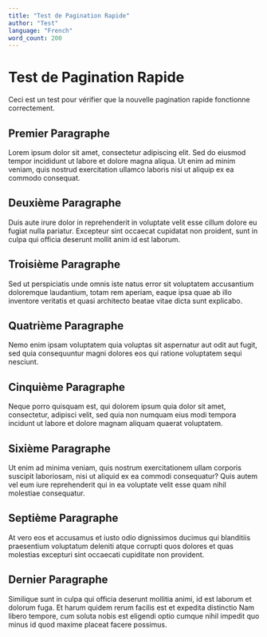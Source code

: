 ```yaml
---
title: "Test de Pagination Rapide"
author: "Test"
language: "French"
word_count: 200
---
```


# Test de Pagination Rapide

Ceci est un test pour vérifier que la nouvelle pagination rapide fonctionne correctement.

## Premier Paragraphe

Lorem ipsum dolor sit amet, consectetur adipiscing elit. Sed do eiusmod tempor incididunt ut labore et dolore magna aliqua. Ut enim ad minim veniam, quis nostrud exercitation ullamco laboris nisi ut aliquip ex ea commodo consequat.

## Deuxième Paragraphe

Duis aute irure dolor in reprehenderit in voluptate velit esse cillum dolore eu fugiat nulla pariatur. Excepteur sint occaecat cupidatat non proident, sunt in culpa qui officia deserunt mollit anim id est laborum.

## Troisième Paragraphe

Sed ut perspiciatis unde omnis iste natus error sit voluptatem accusantium doloremque laudantium, totam rem aperiam, eaque ipsa quae ab illo inventore veritatis et quasi architecto beatae vitae dicta sunt explicabo.

## Quatrième Paragraphe

Nemo enim ipsam voluptatem quia voluptas sit aspernatur aut odit aut fugit, sed quia consequuntur magni dolores eos qui ratione voluptatem sequi nesciunt.

## Cinquième Paragraphe

Neque porro quisquam est, qui dolorem ipsum quia dolor sit amet, consectetur, adipisci velit, sed quia non numquam eius modi tempora incidunt ut labore et dolore magnam aliquam quaerat voluptatem.

## Sixième Paragraphe

Ut enim ad minima veniam, quis nostrum exercitationem ullam corporis suscipit laboriosam, nisi ut aliquid ex ea commodi consequatur? Quis autem vel eum iure reprehenderit qui in ea voluptate velit esse quam nihil molestiae consequatur.

## Septième Paragraphe

At vero eos et accusamus et iusto odio dignissimos ducimus qui blanditiis praesentium voluptatum deleniti atque corrupti quos dolores et quas molestias excepturi sint occaecati cupiditate non provident.

## Dernier Paragraphe

Similique sunt in culpa qui officia deserunt mollitia animi, id est laborum et dolorum fuga. Et harum quidem rerum facilis est et expedita distinctio Nam libero tempore, cum soluta nobis est eligendi optio cumque nihil impedit quo minus id quod maxime placeat facere possimus.
